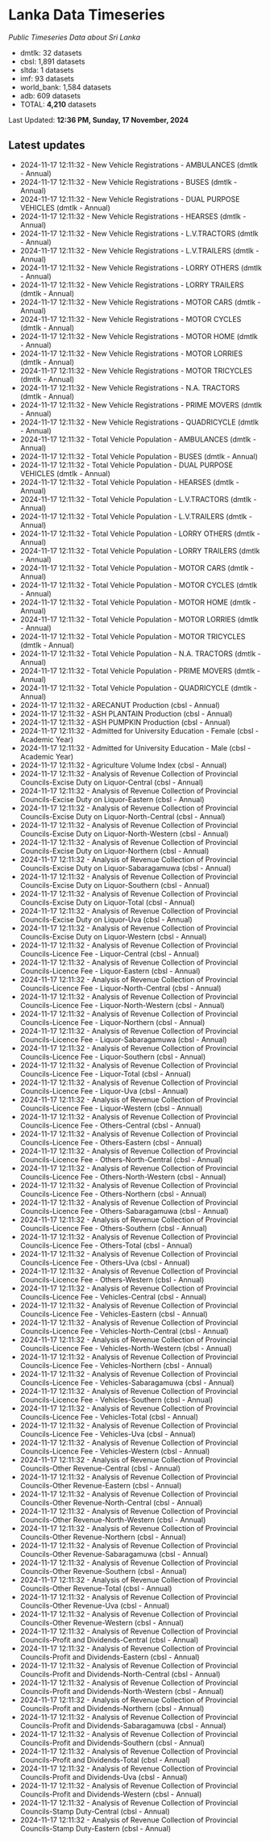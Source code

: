 # Lanka Data Timeseries
*Public Timeseries Data about Sri Lanka*

* dmtlk: 32 datasets
* cbsl: 1,891 datasets
* sltda: 1 datasets
* imf: 93 datasets
* world_bank: 1,584 datasets
* adb: 609 datasets
* TOTAL: **4,210** datasets

Last Updated: **12:36 PM, Sunday, 17 November, 2024**

## Latest updates

* 2024-11-17 12:11:32 - New Vehicle Registrations - AMBULANCES (dmtlk - Annual)
* 2024-11-17 12:11:32 - New Vehicle Registrations - BUSES (dmtlk - Annual)
* 2024-11-17 12:11:32 - New Vehicle Registrations - DUAL PURPOSE VEHICLES (dmtlk - Annual)
* 2024-11-17 12:11:32 - New Vehicle Registrations - HEARSES (dmtlk - Annual)
* 2024-11-17 12:11:32 - New Vehicle Registrations - L.V.TRACTORS (dmtlk - Annual)
* 2024-11-17 12:11:32 - New Vehicle Registrations - L.V.TRAILERS (dmtlk - Annual)
* 2024-11-17 12:11:32 - New Vehicle Registrations - LORRY OTHERS (dmtlk - Annual)
* 2024-11-17 12:11:32 - New Vehicle Registrations - LORRY TRAILERS (dmtlk - Annual)
* 2024-11-17 12:11:32 - New Vehicle Registrations - MOTOR CARS (dmtlk - Annual)
* 2024-11-17 12:11:32 - New Vehicle Registrations - MOTOR CYCLES (dmtlk - Annual)
* 2024-11-17 12:11:32 - New Vehicle Registrations - MOTOR HOME (dmtlk - Annual)
* 2024-11-17 12:11:32 - New Vehicle Registrations - MOTOR LORRIES (dmtlk - Annual)
* 2024-11-17 12:11:32 - New Vehicle Registrations - MOTOR TRICYCLES (dmtlk - Annual)
* 2024-11-17 12:11:32 - New Vehicle Registrations - N.A. TRACTORS (dmtlk - Annual)
* 2024-11-17 12:11:32 - New Vehicle Registrations - PRIME MOVERS (dmtlk - Annual)
* 2024-11-17 12:11:32 - New Vehicle Registrations - QUADRICYCLE (dmtlk - Annual)
* 2024-11-17 12:11:32 - Total Vehicle Population - AMBULANCES (dmtlk - Annual)
* 2024-11-17 12:11:32 - Total Vehicle Population - BUSES (dmtlk - Annual)
* 2024-11-17 12:11:32 - Total Vehicle Population - DUAL PURPOSE VEHICLES (dmtlk - Annual)
* 2024-11-17 12:11:32 - Total Vehicle Population - HEARSES (dmtlk - Annual)
* 2024-11-17 12:11:32 - Total Vehicle Population - L.V.TRACTORS (dmtlk - Annual)
* 2024-11-17 12:11:32 - Total Vehicle Population - L.V.TRAILERS (dmtlk - Annual)
* 2024-11-17 12:11:32 - Total Vehicle Population - LORRY OTHERS (dmtlk - Annual)
* 2024-11-17 12:11:32 - Total Vehicle Population - LORRY TRAILERS (dmtlk - Annual)
* 2024-11-17 12:11:32 - Total Vehicle Population - MOTOR CARS (dmtlk - Annual)
* 2024-11-17 12:11:32 - Total Vehicle Population - MOTOR CYCLES (dmtlk - Annual)
* 2024-11-17 12:11:32 - Total Vehicle Population - MOTOR HOME (dmtlk - Annual)
* 2024-11-17 12:11:32 - Total Vehicle Population - MOTOR LORRIES (dmtlk - Annual)
* 2024-11-17 12:11:32 - Total Vehicle Population - MOTOR TRICYCLES (dmtlk - Annual)
* 2024-11-17 12:11:32 - Total Vehicle Population - N.A. TRACTORS (dmtlk - Annual)
* 2024-11-17 12:11:32 - Total Vehicle Population - PRIME MOVERS (dmtlk - Annual)
* 2024-11-17 12:11:32 - Total Vehicle Population - QUADRICYCLE (dmtlk - Annual)
* 2024-11-17 12:11:32 - ARECANUT Production (cbsl - Annual)
* 2024-11-17 12:11:32 - ASH PLANTAIN Production (cbsl - Annual)
* 2024-11-17 12:11:32 - ASH PUMPKIN Production (cbsl - Annual)
* 2024-11-17 12:11:32 - Admitted for University Education - Female (cbsl - Academic Year)
* 2024-11-17 12:11:32 - Admitted for University Education - Male (cbsl - Academic Year)
* 2024-11-17 12:11:32 - Agriculture Volume Index (cbsl - Annual)
* 2024-11-17 12:11:32 - Analysis of Revenue Collection of Provincial Councils-Excise Duty on Liquor-Central (cbsl - Annual)
* 2024-11-17 12:11:32 - Analysis of Revenue Collection of Provincial Councils-Excise Duty on Liquor-Eastern (cbsl - Annual)
* 2024-11-17 12:11:32 - Analysis of Revenue Collection of Provincial Councils-Excise Duty on Liquor-North-Central (cbsl - Annual)
* 2024-11-17 12:11:32 - Analysis of Revenue Collection of Provincial Councils-Excise Duty on Liquor-North-Western (cbsl - Annual)
* 2024-11-17 12:11:32 - Analysis of Revenue Collection of Provincial Councils-Excise Duty on Liquor-Northern (cbsl - Annual)
* 2024-11-17 12:11:32 - Analysis of Revenue Collection of Provincial Councils-Excise Duty on Liquor-Sabaragamuwa (cbsl - Annual)
* 2024-11-17 12:11:32 - Analysis of Revenue Collection of Provincial Councils-Excise Duty on Liquor-Southern (cbsl - Annual)
* 2024-11-17 12:11:32 - Analysis of Revenue Collection of Provincial Councils-Excise Duty on Liquor-Total (cbsl - Annual)
* 2024-11-17 12:11:32 - Analysis of Revenue Collection of Provincial Councils-Excise Duty on Liquor-Uva (cbsl - Annual)
* 2024-11-17 12:11:32 - Analysis of Revenue Collection of Provincial Councils-Excise Duty on Liquor-Western (cbsl - Annual)
* 2024-11-17 12:11:32 - Analysis of Revenue Collection of Provincial Councils-Licence Fee - Liquor-Central (cbsl - Annual)
* 2024-11-17 12:11:32 - Analysis of Revenue Collection of Provincial Councils-Licence Fee - Liquor-Eastern (cbsl - Annual)
* 2024-11-17 12:11:32 - Analysis of Revenue Collection of Provincial Councils-Licence Fee - Liquor-North-Central (cbsl - Annual)
* 2024-11-17 12:11:32 - Analysis of Revenue Collection of Provincial Councils-Licence Fee - Liquor-North-Western (cbsl - Annual)
* 2024-11-17 12:11:32 - Analysis of Revenue Collection of Provincial Councils-Licence Fee - Liquor-Northern (cbsl - Annual)
* 2024-11-17 12:11:32 - Analysis of Revenue Collection of Provincial Councils-Licence Fee - Liquor-Sabaragamuwa (cbsl - Annual)
* 2024-11-17 12:11:32 - Analysis of Revenue Collection of Provincial Councils-Licence Fee - Liquor-Southern (cbsl - Annual)
* 2024-11-17 12:11:32 - Analysis of Revenue Collection of Provincial Councils-Licence Fee - Liquor-Total (cbsl - Annual)
* 2024-11-17 12:11:32 - Analysis of Revenue Collection of Provincial Councils-Licence Fee - Liquor-Uva (cbsl - Annual)
* 2024-11-17 12:11:32 - Analysis of Revenue Collection of Provincial Councils-Licence Fee - Liquor-Western (cbsl - Annual)
* 2024-11-17 12:11:32 - Analysis of Revenue Collection of Provincial Councils-Licence Fee - Others-Central (cbsl - Annual)
* 2024-11-17 12:11:32 - Analysis of Revenue Collection of Provincial Councils-Licence Fee - Others-Eastern (cbsl - Annual)
* 2024-11-17 12:11:32 - Analysis of Revenue Collection of Provincial Councils-Licence Fee - Others-North-Central (cbsl - Annual)
* 2024-11-17 12:11:32 - Analysis of Revenue Collection of Provincial Councils-Licence Fee - Others-North-Western (cbsl - Annual)
* 2024-11-17 12:11:32 - Analysis of Revenue Collection of Provincial Councils-Licence Fee - Others-Northern (cbsl - Annual)
* 2024-11-17 12:11:32 - Analysis of Revenue Collection of Provincial Councils-Licence Fee - Others-Sabaragamuwa (cbsl - Annual)
* 2024-11-17 12:11:32 - Analysis of Revenue Collection of Provincial Councils-Licence Fee - Others-Southern (cbsl - Annual)
* 2024-11-17 12:11:32 - Analysis of Revenue Collection of Provincial Councils-Licence Fee - Others-Total (cbsl - Annual)
* 2024-11-17 12:11:32 - Analysis of Revenue Collection of Provincial Councils-Licence Fee - Others-Uva (cbsl - Annual)
* 2024-11-17 12:11:32 - Analysis of Revenue Collection of Provincial Councils-Licence Fee - Others-Western (cbsl - Annual)
* 2024-11-17 12:11:32 - Analysis of Revenue Collection of Provincial Councils-Licence Fee - Vehicles-Central (cbsl - Annual)
* 2024-11-17 12:11:32 - Analysis of Revenue Collection of Provincial Councils-Licence Fee - Vehicles-Eastern (cbsl - Annual)
* 2024-11-17 12:11:32 - Analysis of Revenue Collection of Provincial Councils-Licence Fee - Vehicles-North-Central (cbsl - Annual)
* 2024-11-17 12:11:32 - Analysis of Revenue Collection of Provincial Councils-Licence Fee - Vehicles-North-Western (cbsl - Annual)
* 2024-11-17 12:11:32 - Analysis of Revenue Collection of Provincial Councils-Licence Fee - Vehicles-Northern (cbsl - Annual)
* 2024-11-17 12:11:32 - Analysis of Revenue Collection of Provincial Councils-Licence Fee - Vehicles-Sabaragamuwa (cbsl - Annual)
* 2024-11-17 12:11:32 - Analysis of Revenue Collection of Provincial Councils-Licence Fee - Vehicles-Southern (cbsl - Annual)
* 2024-11-17 12:11:32 - Analysis of Revenue Collection of Provincial Councils-Licence Fee - Vehicles-Total (cbsl - Annual)
* 2024-11-17 12:11:32 - Analysis of Revenue Collection of Provincial Councils-Licence Fee - Vehicles-Uva (cbsl - Annual)
* 2024-11-17 12:11:32 - Analysis of Revenue Collection of Provincial Councils-Licence Fee - Vehicles-Western (cbsl - Annual)
* 2024-11-17 12:11:32 - Analysis of Revenue Collection of Provincial Councils-Other Revenue-Central (cbsl - Annual)
* 2024-11-17 12:11:32 - Analysis of Revenue Collection of Provincial Councils-Other Revenue-Eastern (cbsl - Annual)
* 2024-11-17 12:11:32 - Analysis of Revenue Collection of Provincial Councils-Other Revenue-North-Central (cbsl - Annual)
* 2024-11-17 12:11:32 - Analysis of Revenue Collection of Provincial Councils-Other Revenue-North-Western (cbsl - Annual)
* 2024-11-17 12:11:32 - Analysis of Revenue Collection of Provincial Councils-Other Revenue-Northern (cbsl - Annual)
* 2024-11-17 12:11:32 - Analysis of Revenue Collection of Provincial Councils-Other Revenue-Sabaragamuwa (cbsl - Annual)
* 2024-11-17 12:11:32 - Analysis of Revenue Collection of Provincial Councils-Other Revenue-Southern (cbsl - Annual)
* 2024-11-17 12:11:32 - Analysis of Revenue Collection of Provincial Councils-Other Revenue-Total (cbsl - Annual)
* 2024-11-17 12:11:32 - Analysis of Revenue Collection of Provincial Councils-Other Revenue-Uva (cbsl - Annual)
* 2024-11-17 12:11:32 - Analysis of Revenue Collection of Provincial Councils-Other Revenue-Western (cbsl - Annual)
* 2024-11-17 12:11:32 - Analysis of Revenue Collection of Provincial Councils-Profit and Dividends-Central (cbsl - Annual)
* 2024-11-17 12:11:32 - Analysis of Revenue Collection of Provincial Councils-Profit and Dividends-Eastern (cbsl - Annual)
* 2024-11-17 12:11:32 - Analysis of Revenue Collection of Provincial Councils-Profit and Dividends-North-Central (cbsl - Annual)
* 2024-11-17 12:11:32 - Analysis of Revenue Collection of Provincial Councils-Profit and Dividends-North-Western (cbsl - Annual)
* 2024-11-17 12:11:32 - Analysis of Revenue Collection of Provincial Councils-Profit and Dividends-Northern (cbsl - Annual)
* 2024-11-17 12:11:32 - Analysis of Revenue Collection of Provincial Councils-Profit and Dividends-Sabaragamuwa (cbsl - Annual)
* 2024-11-17 12:11:32 - Analysis of Revenue Collection of Provincial Councils-Profit and Dividends-Southern (cbsl - Annual)
* 2024-11-17 12:11:32 - Analysis of Revenue Collection of Provincial Councils-Profit and Dividends-Total (cbsl - Annual)
* 2024-11-17 12:11:32 - Analysis of Revenue Collection of Provincial Councils-Profit and Dividends-Uva (cbsl - Annual)
* 2024-11-17 12:11:32 - Analysis of Revenue Collection of Provincial Councils-Profit and Dividends-Western (cbsl - Annual)
* 2024-11-17 12:11:32 - Analysis of Revenue Collection of Provincial Councils-Stamp Duty-Central (cbsl - Annual)
* 2024-11-17 12:11:32 - Analysis of Revenue Collection of Provincial Councils-Stamp Duty-Eastern (cbsl - Annual)